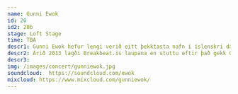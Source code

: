 ```yaml
---
name: Gunni Ewok
id: 20
id2: 20b
stage: Loft Stage
time: TBA
descr1: Gunni Ewok hefur lengi verið eitt þekktasta nafn í íslenskri danssenu og klúbbatónlist.  Ferill hann hófst þegar hann gekk til liðs við drum&base-hópinn Breakbeat.is árið 2002 og tók að sér að spila á mánaðarlegum klúbbakvöldum og vikulegum útvarpsþáttum. Gunni spilaði ekki bara drum&base heldur einnig  house, teknó, diskó, hip hop, r&b ofl í sínum tilraunakenndu settum víða um Reykjavík.
descr2: Árið 2013 lagði Breakbeat.is laupana en stuttu eftir það gekk Gunni til liðs við Plútó, hóp plötusnúða sem vildu móta öflugri raftónlistarsenu á Íslandi. Plútó hefur haldið úti er vikulegum útvarpsþáttum síðan 2014 auk þess hópurinn heldur regluleg klúbbakvöld tileinkuð ólíkum kimum danstónlistar. Því er eiga áhorfendur LungA von á yfirgripsmikkilli danstónlist þegar Gunni Ewok stígur á stokk.
descr3:
img: /images/concert/gunniewok.jpg
soundcloud:  https://soundcloud.com/ewok
mixcloud: https://www.mixcloud.com/gunniewok/
---
```

